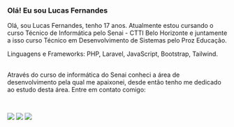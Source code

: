 ### <div>Olá! Eu sou Lucas Fernandes</div>


<div width="100%">

Olá, sou Lucas Fernandes, tenho 17 anos. Atualmente estou cursando o curso Técnico de Informática pelo Senai - CTTI Belo Horizonte e juntamente a isso curso Técnico em Desenvolvimento de Sistemas pelo Proz Educação.

</div>

<div>Linguagens e Frameworks: PHP, Laravel, JavaScript, Bootstrap, Tailwind.</div>

<br>


Através do curso de informática do Senai conheci a área de desenvolvimento pela qual me apaixonei, desde então tenho me dedicado ao estudo desta área. 
Entre em contato comigo: 
  

<br>

<div> 
  
  <a href = "mailto:lucashenriquedeveloper@gmail.com"><img src="https://img.shields.io/badge/-Gmail-%23333?style=for-the-badge&logo=gmail&logoColor=white" target="_blank"></a>
    <a href="https://www.instagram.com/lucass_hfx/" target="_blank"><img src="https://img.shields.io/badge/-Instagram-%23E4405F?style=for-the-badge&logo=instagram&logoColor=white" target="_blank"></a>
  <a href="https://www.linkedin.com/in/lucasfernandes-developer/" target="_blank"><img src="https://img.shields.io/badge/-LinkedIn-%230077B5?style=for-the-badge&logo=linkedin&logoColor=white" target="_blank"></a> 
  
</div>
